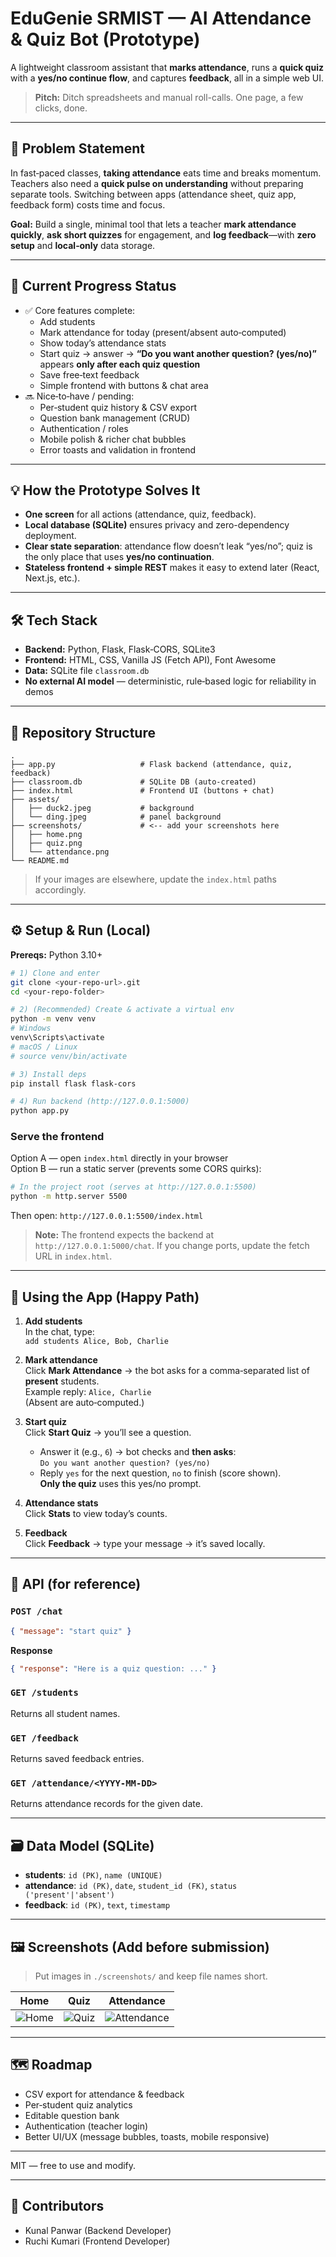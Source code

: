 # EduGenie SRMIST — AI Attendance & Quiz Bot (Prototype)

A lightweight classroom assistant that **marks attendance**, runs a **quick quiz** with a **yes/no continue flow**, and captures **feedback**, all in a simple web UI.

> **Pitch:** Ditch spreadsheets and manual roll-calls. One page, a few clicks, done.

---

## 🧩 Problem Statement

In fast‑paced classes, **taking attendance** eats time and breaks momentum. Teachers also need a **quick pulse on understanding** without preparing separate tools. Switching between apps (attendance sheet, quiz app, feedback form) costs time and focus.

**Goal:** Build a single, minimal tool that lets a teacher **mark attendance quickly**, **ask short quizzes** for engagement, and **log feedback**—with **zero setup** and **local‑only** data storage.

---

## 🚦 Current Progress Status

- ✅ Core features complete:
  - Add students
  - Mark attendance for today (present/absent auto‑computed)
  - Show today’s attendance stats
  - Start quiz → answer → **“Do you want another question? (yes/no)”** appears **only after each quiz question**
  - Save free‑text feedback
  - Simple frontend with buttons & chat area
- 🔜 Nice‑to‑have / pending:
  - Per‑student quiz history & CSV export
  - Question bank management (CRUD)
  - Authentication / roles
  - Mobile polish & richer chat bubbles
  - Error toasts and validation in frontend

---

## 💡 How the Prototype Solves It

- **One screen** for all actions (attendance, quiz, feedback).
- **Local database (SQLite)** ensures privacy and zero-dependency deployment.
- **Clear state separation**: attendance flow doesn’t leak “yes/no”; quiz is the only place that uses **yes/no continuation**.
- **Stateless frontend + simple REST** makes it easy to extend later (React, Next.js, etc.).

---

## 🛠️ Tech Stack

- **Backend:** Python, Flask, Flask‑CORS, SQLite3
- **Frontend:** HTML, CSS, Vanilla JS (Fetch API), Font Awesome
- **Data:** SQLite file `classroom.db`
- **No external AI model** — deterministic, rule‑based logic for reliability in demos

---

## 📂 Repository Structure

```
.
├── app.py                   # Flask backend (attendance, quiz, feedback)
├── classroom.db             # SQLite DB (auto‑created)
├── index.html               # Frontend UI (buttons + chat)
├── assets/
│   ├── duck2.jpeg           # background
│   └── ding.jpeg            # panel background
├── screenshots/             # <-- add your screenshots here
│   ├── home.png
│   ├── quiz.png
│   └── attendance.png
└── README.md
```

> If your images are elsewhere, update the `index.html` paths accordingly.

---

## ⚙️ Setup & Run (Local)

**Prereqs:** Python 3.10+

```bash
# 1) Clone and enter
git clone <your-repo-url>.git
cd <your-repo-folder>

# 2) (Recommended) Create & activate a virtual env
python -m venv venv
# Windows
venv\Scripts\activate
# macOS / Linux
# source venv/bin/activate

# 3) Install deps
pip install flask flask-cors

# 4) Run backend (http://127.0.0.1:5000)
python app.py
```

### Serve the frontend
Option A — open `index.html` directly in your browser  
Option B — run a static server (prevents some CORS quirks):

```bash
# In the project root (serves at http://127.0.0.1:5500)
python -m http.server 5500
```

Then open: `http://127.0.0.1:5500/index.html`

> **Note:** The frontend expects the backend at `http://127.0.0.1:5000/chat`. If you change ports, update the fetch URL in `index.html`.

---

## 🧪 Using the App (Happy Path)

1. **Add students**  
   In the chat, type:  
   `add students Alice, Bob, Charlie`

2. **Mark attendance**  
   Click **Mark Attendance** → the bot asks for a comma‑separated list of **present** students.  
   Example reply: `Alice, Charlie`  
   (Absent are auto‑computed.)

3. **Start quiz**  
   Click **Start Quiz** → you’ll see a question.  
   - Answer it (e.g., `6`) → bot checks and **then asks**:  
     `Do you want another question? (yes/no)`  
   - Reply `yes` for the next question, `no` to finish (score shown).  
   **Only the quiz** uses this yes/no prompt.

4. **Attendance stats**  
   Click **Stats** to view today’s counts.

5. **Feedback**  
   Click **Feedback** → type your message → it’s saved locally.

---

## 🔌 API (for reference)

### `POST /chat`
```json
{ "message": "start quiz" }
```
**Response**
```json
{ "response": "Here is a quiz question: ..." }
```

### `GET /students`
Returns all student names.

### `GET /feedback`
Returns saved feedback entries.

### `GET /attendance/<YYYY-MM-DD>`
Returns attendance records for the given date.

---

## 🗃️ Data Model (SQLite)

- **students**: `id (PK)`, `name (UNIQUE)`  
- **attendance**: `id (PK)`, `date`, `student_id (FK)`, `status ('present'|'absent')`  
- **feedback**: `id (PK)`, `text`, `timestamp`

---

## 🖼️ Screenshots (Add before submission)

> Put images in `./screenshots/` and keep file names short.

| Home | Quiz | Attendance |
|---|---|---|
| ![Home](screenshots/home.png) | ![Quiz](screenshots/quiz.png) | ![Attendance](screenshots/attendance.png) |

---

## 🗺️ Roadmap

- CSV export for attendance & feedback
- Per‑student quiz analytics
- Editable question bank
- Authentication (teacher login)
- Better UI/UX (message bubbles, toasts, mobile responsive)

---

MIT — free to use and modify.

---

## 👥 Contributors

- Kunal Panwar (Backend Developer)
- Ruchi Kumari (Frontend Developer)
